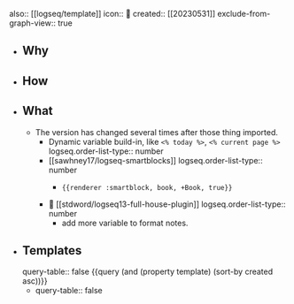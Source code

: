 also:: [[logseq/template]]
icon:: 📄
created:: [[20230531]]
exclude-from-graph-view:: true

- ## Why
- ## How
- ## What
  - The version has changed several times after those thing imported.
    - Dynamic variable build-in, like `<% today %>`, `<% current page %>`
      logseq.order-list-type:: number
    - [[sawhney17/logseq-smartblocks]]
      logseq.order-list-type:: number
      - ```
        {{renderer :smartblock, book, +Book, true}}
        ```
    - 🌟 [[stdword/logseq13-full-house-plugin]]
      logseq.order-list-type:: number
      - add more variable to format notes.
- ## Templates
  query-table:: false
  {{query (and (property template) (sort-by created asc))}}
  - query-table:: false